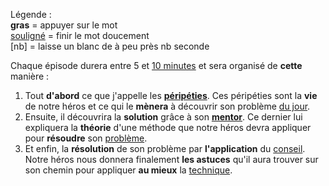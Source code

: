 Légende : </br> **gras** = appuyer sur le mot </br> <u>souligné</u> = finir le mot doucement </br> [nb] = laisse un blanc de à peu près nb seconde

Chaque épisode durera entre 5 et <u>10 minutes</u> et sera organisé de **cette** manière :
1. Tout **d'abord** ce que j'appelle les <u>**péripéties**</u>. Ces péripéties sont la **vie** de notre héros et ce qui le **mènera** à découvrir son problème <u>du jour</u>.
2. Ensuite, il découvrira la **solution** grâce à son <u>**mentor**</u>. Ce dernier lui expliquera la **théorie** d'une méthode que notre héros devra appliquer pour **résoudre** son <u>problème</u>.
3. Et enfin, la **résolution** de son problème par **l'application** du <u>conseil</u>. Notre héros nous donnera finalement **les astuces** qu'il aura trouver sur son chemin pour appliquer **au mieux** la <u>technique</u>.